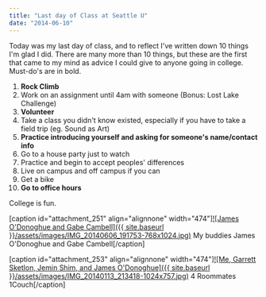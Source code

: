 ```yaml
---
title: "Last day of Class at Seattle U"
date: "2014-06-10"
---
```


Today was my last day of class, and to reflect I've written down 10 things I'm glad I did. There are many more than 10 things, but these are the first that came to my mind as advice I could give to anyone going in college. Must-do's are in bold.

1. **Rock Climb**
2. Work on an assignment until 4am with someone (Bonus: Lost Lake Challenge)
3. **Volunteer**
4. Take a class you didn't know existed, especially if you have to take a field trip (eg. Sound as Art)
5. **Practice introducing yourself and asking for someone's name/contact info**
6. Go to a house party just to watch
7. Practice and begin to accept peoples' differences
8. Live on campus and off campus if you can
9. Get a bike
10. **Go to office hours**

College is fun.

\[caption id="attachment\_251" align="alignnone" width="474"\][![James O'Donoghue and Gabe Cambell]({{ site.baseurl }}/assets/images/IMG_20140606_191753-768x1024.jpg)](http://timmyreilly.azurewebsites.net/wp-content/uploads/2014/06/IMG_20140606_191753.jpg) My buddies James O'Donoghue and Gabe Cambell\[/caption\]

\[caption id="attachment\_253" align="alignnone" width="474"\][![Me, Garrett Sketlon, Jemin Shim, and James O'Donoghue]({{ site.baseurl }}/assets/images/IMG_20140113_213418-1024x757.jpg)](http://timmyreilly.azurewebsites.net/wp-content/uploads/2014/06/IMG_20140113_213418.jpg) 4 Roommates 1Couch\[/caption\]

